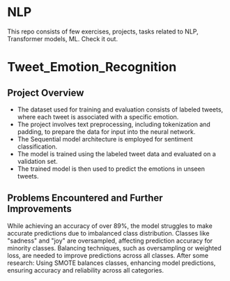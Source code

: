 # NLP
This repo consists of few exercises, projects, tasks related to NLP, Transformer models, ML. Check it out.

# Tweet_Emotion_Recognition
## Project Overview

- The dataset used for training and evaluation consists of labeled tweets, where each tweet is associated with a specific emotion.
- The project involves text preprocessing, including tokenization and padding, to prepare the data for input into the neural network.
- The Sequential model architecture is employed for sentiment classification.
- The model is trained using the labeled tweet data and evaluated on a validation set.
- The trained model is then used to predict the emotions in unseen tweets.

## Problems Encountered and Further Improvements
While achieving an accuracy of over 89%, the model struggles to make accurate predictions due to imbalanced class distribution. Classes like "sadness" and "joy" are oversampled, affecting prediction accuracy for minority classes. Balancing techniques, such as oversampling or weighted loss, are needed to improve predictions across all classes.
After some research:
Using SMOTE balances classes, enhancing model predictions, ensuring accuracy and reliability across all categories.
